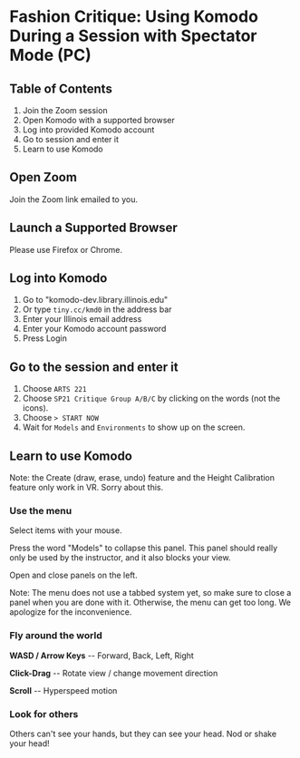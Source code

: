 # Fashion Critique: Using Komodo During a Session with Spectator Mode (PC)

## Table of Contents

1. Join the Zoom session
1. Open Komodo with a supported browser
2. Log into provided Komodo account
3. Go to session and enter it
5. Learn to use Komodo

## Open Zoom

Join the Zoom link emailed to you. 

## Launch a Supported Browser

Please use Firefox or Chrome.

## Log into Komodo

1. Go to "komodo-dev.library.illinois.edu"
2. Or type `tiny.cc/kmd0` in the address bar
4. Enter your Illinois email address
5. Enter your Komodo account password
6. Press Login

## Go to the session and enter it

1. Choose `ARTS 221`
2. Choose `SP21 Critique Group A/B/C` by clicking on the words (not the icons).
3. Choose `> START NOW`
4. Wait for `Models` and `Environments` to show up on the screen.

## Learn to use Komodo

Note: the Create (draw, erase, undo) feature and the Height Calibration feature only work in VR. Sorry about this.

### Use the menu

Select items with your mouse.

Press the word "Models" to collapse this panel. This panel should really only be used by the instructor, and it also blocks your view. 

Open and close panels on the left. 

Note: The menu does not use a tabbed system yet, so make sure to close a panel when you are done with it. Otherwise, the menu can get too long. We apologize for the inconvenience. 

### Fly around the world

**WASD / Arrow Keys** -- Forward, Back, Left, Right

**Click-Drag** -- Rotate view / change movement direction

**Scroll** -- Hyperspeed motion

### Look for others

Others can't see your hands, but they can see your head. Nod or shake your head! 

